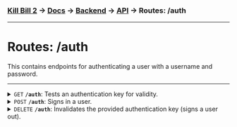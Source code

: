 ### [Kill Bill 2](../../../../README.md) → [Docs](../../../README.md) → [Backend](../../README.md) → [API](../README.md) → Routes: /auth
---

# Routes: /auth
This contains endpoints for authenticating a user with a username and password.

---

<details>
    <summary><code>GET</code> <code><b>/auth</b></code>: Tests an authentication key for validity.</summary>

##### Authentication
User authentication key required.

##### Parameters
None

##### Response
None

##### Preconditions
None

##### Notes
This will throw an error if the key is invalid. No data is returned and `success` is `true` otherwise.

##### Sample request
```java
HttpRequest request = HttpRequest.newBuilder()
  .uri(URI.create(".../auth"))
  .GET()
  .header("Authorization", "Bearer " + USER_KEY)
  .build();
```

##### Sample response
```json
{
   "success": true,
   "data": null,
   "error": null
}
```

</details>

<details>
    <summary><code>POST</code> <code><b>/auth</b></code>: Signs in a user.</summary>

##### Authentication
None

##### Parameters
Request body:
* `username` (`str`): User's username
* `password` (`str`): User's password

##### Response
* `key` (`str`): User key which was created for this sign-in request

##### Preconditions
* `username` must be the username (case sensitive) of a valid user with a password assigned, and `password` must match this user's password hash when encoded
* There must not be 10 or more active keys for this user.

##### Sample request
```java
String body = new ObjectMapper()
    .writeValueAsString(
        Map.of(
            "username", "myUsername",
            "password", "aVerySecurePassword!"
        ));

HttpRequest request = HttpRequest.newBuilder()
  .uri(URI.create(".../auth"))
  .POST(BodyPublishers.ofString(body))
  .header("Content-Type", "application/json")
  .build();
```

##### Sample response
```json
{
   "success": true,
   "data": {
       "key": "eyJ1c2VySWQi...."
   },
   "error": null
}
```

</details>

<details>
    <summary><code>DELETE</code> <code><b>/auth</b></code>: Invalidates the provided authentication key (signs a user out).</summary>

##### Authentication
None

##### Parameters
Request body:
* `all` (optional `bool`): If true, all authentication keys for this user will be invalidated.

##### Response
None

##### Preconditions
None

##### Sample request
```java
HttpRequest request = HttpRequest.newBuilder()
  .uri(URI.create(".../auth"))
  .DELETE()
  .header("Authorization", "Bearer " + USER_KEY)
  .build();
```

##### Sample response
```json
{
   "success": true,
   "data": null,
   "error": null
}
```

</details>